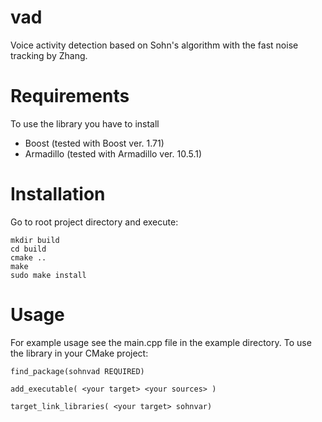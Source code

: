 # vad
Voice activity detection based on Sohn's algorithm with the fast noise tracking by Zhang.

# Requirements
To use the library you have to install
* Boost (tested with Boost ver. 1.71)
* Armadillo (tested with Armadillo ver. 10.5.1)

# Installation
Go to root project directory and execute:

```
mkdir build
cd build
cmake ..
make
sudo make install
```

# Usage
For example usage see the main.cpp file in the example directory.
To use the library in your CMake project:

```
find_package(sohnvad REQUIRED)

add_executable( <your target> <your sources> )

target_link_libraries( <your target> sohnvar)
```
